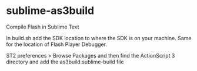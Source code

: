 sublime-as3build
================

Compile Flash in Sublime Text

In build.sh add the SDK location to where the SDK is on your machine.
Same for the location of Flash Player Debugger.

ST2 preferences > Browse Packages and then find the ActionScript 3 directory and add the as3build.sublime-build file
